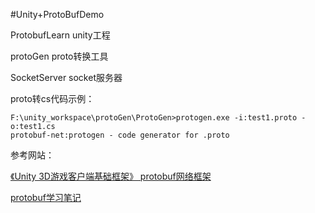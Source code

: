 #Unity+ProtoBufDemo

ProtobufLearn unity工程

protoGen  proto转换工具

SocketServer  socket服务器


proto转cs代码示例：

    F:\unity_workspace\protoGen\ProtoGen>protogen.exe -i:test1.proto -o:test1.cs
    protobuf-net:protogen - code generator for .proto


参考网站：

[《Unity 3D游戏客户端基础框架》 protobuf网络框架](https://blog.csdn.net/linshuhe1/article/details/51781749?depth_1-utm_source=distribute.pc_relevant.none-task&utm_source=distribute.pc_relevant.none-task)

[protobuf学习笔记](https://www.cnblogs.com/hammerc/p/4473515.html)